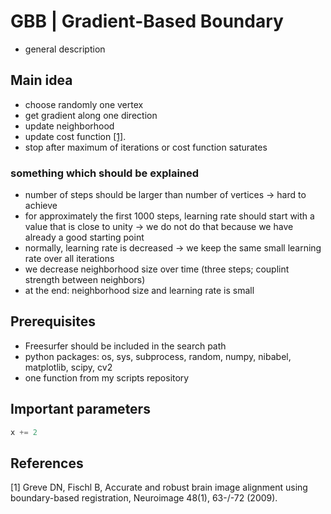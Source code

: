 GBB | Gradient-Based Boundary
===

- general description

## Main idea
- choose randomly one vertex
- get gradient along one direction
- update neighborhood
- update cost function [[1]](#1).
- stop after maximum of iterations or cost function saturates

### something which should be explained
- number of steps should be larger than number of vertices -> hard to achieve
- for approximately the first 1000 steps, learning rate should start with a value that is close to unity -> we do not do that because we have already a good starting point
- normally, learning rate is decreased -> we keep the same small learning rate over all iterations
- we decrease neighborhood size over time (three steps; couplint strength between neighbors)
- at the end: neighborhood size and learning rate is small

## Prerequisites
- Freesurfer should be included in the search path
- python packages: os, sys, subprocess, random, numpy, nibabel, matplotlib, scipy, cv2
- one function from my scripts repository

## Important parameters
```python
x += 2
```

## References
<a id="1">[1]</a> Greve DN, Fischl B, Accurate and robust brain image alignment using boundary-based registration, Neuroimage 48(1), 63-/-72 (2009).